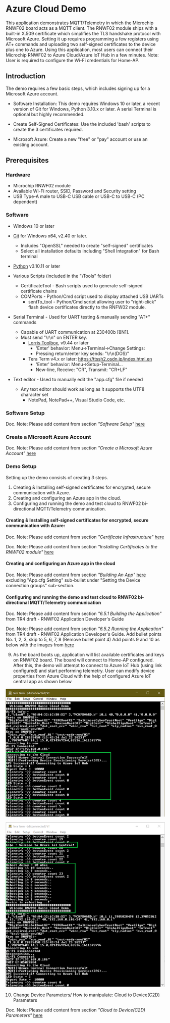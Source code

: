 # Azure Cloud Demo

This application demonstrates MQTT/Telemetry in which the Microchip RNWF02 board acts as a MQTT client. The RNWF02 module ships with a built-in X.509 certificate which simplifies the TLS handshake protocol with Microsoft Azure. Setting it up requires programming a few registers using AT+ commands and uploading two self-signed certificates to the device plus one to Azure. Using this application, most users can connect their Microchip RNWF02 to Azure Cloud/Azure IoT Hub in a few minutes.
Note: User is required to configure the Wi-Fi credentials for Home-AP.

## Introduction

The demo requires a few basic steps, which includes signing up for a Microsoft Azure account.

 - Software Installation: This demo requires Windows 10 or later, a recent version of Git for Windows, Python 3.10.x or later. A serial Terminal is optional but highly recommended.

 - Create Self-Signed Certificates: Use the included 'bash' scripts to create the 3 certificates required.

 - Microsoft Azure: Create a new "free" or "pay" account or use an existing account.

## Prerequisites

### Hardware
 - Microchip RNWF02 module
 - Available Wi-Fi router, SSID, Password and Security setting
 - USB Type-A male to USB-C USB cable or USB-C to USB-C (PC dependent)

### Software
 - Windows 10 or later
 - [Git](https://git-scm.com/downloads) for Windows x64, v2.40 or later.
    - Includes "OpenSSL" needed to create "self-signed" certificates
    - Select all installation defaults including "Shell Integration" for Bash terminal
 - [Python](https://www.python.org/downloads/) v3.10.11 or later
 - Various Scripts (included in the "\Tools" folder)

    - CertificateTool - Bash scripts used to generate self-signed certificate chains
    - COMPorts - Python/Cmd script used to display attached USB UARTs
        - sentTo_tool - Python/Cmd script allowing user to "right-click" flash device certificates directly to the RNFW02 module.
 - Serial Terminal - Used for UART testing & manually sending "AT+" commands

    - Capable of UART communication at 230400b [8N1].
    - Must send "\r\n" on ENTER key.
        - [Lorris Toolbox](https://tasssadar.github.io/Lorris/), v9.44 or later
            - 'Enter' behavior: Menu->Terminal->Change Settings:
            - Pressing return/enter key sends: "\r\n(DOS)"
        - Tera Term v4.x or later: https://ttssh2.osdn.jp/index.html.en
            - 'Enter' behavior: Menu->Setup-Terminal...
            - New-line, Receive: "CR", Transmit: "CR+LF"
 - Text editor - Used to manually edit the "app.cfg" file if needed
    - Any text editor should work as long as it supports the UTF8 character set
        - NotePad, NotePad++, Visual Studio Code, etc.

### Software Setup

Doc. Note: Please add content from section *"Software Setup"* [here](https://bitbucket.microchip.com/users/c75117/repos/oobdemo/browse/readme.md?at=refs%2Fheads%2FRC1)

### Create a Microsoft Azure Account

Doc. Note: Please add content from section *"Create a Microsoft Azure Account"* [here](https://bitbucket.microchip.com/users/c75117/repos/oobdemo/browse/readme.md?at=refs%2Fheads%2FRC1)

### Demo Setup

Setting up the demo consists of creating 3 steps.

1. Creating & Installing self-signed certificates for encrypted, secure communication with Azure.
2. Creating and configuring an Azure app in the cloud.
3. Configuring and running the demo and test cloud to RNWF02 bi-directional MQTT/Telemetry communication.

#### Creating & Installing self-signed certificates for encrypted, secure communication with Azure:

Doc. Note: Please add content from section *"Certificate Infrastructure"* [here](https://github.com/htenkod/wireless_apps_rnwf02/tree/doc/apps/basic_cloud_demo#certificate-infrastructure)

Doc. Note: Please add content from section *"Installing Certificates to the RNWF02 module"* [here](https://bitbucket.microchip.com/users/c75117/repos/oobdemo/browse/readme.md?at=refs%2Fheads%2FRC1)

#### Creating and configuring an Azure app in the cloud

Doc. Note: Please add content from section *"Building An App"* [here](https://bitbucket.microchip.com/users/c75117/repos/oobdemo/browse/readme.md?at=refs%2Fheads%2FRC1)
excluding "App.cfg Setting" sub-bullet under "Setting the Device connection groups" sub-section.

#### Configuring and running the demo and test cloud to RNWF02 bi-directional MQTT/Telemetry communication

Doc. Note: Please add content from section *"6.5.1 Building the Application"* from TR4 draft - RNWF02 Application Developer's Guide

Doc. Note: Please add content from section *"6.5.2 Running the Application"* from TR4 draft - RNWF02 Application Developer's Guide. Add bullet points No. 1, 2, 3, skip to 5, 6, 7, 8 (Remove bullet point 4)
Add points 9 and 10 as below with the images from [here](https://github.com/htenkod/wireless_apps_rnwf02/tree/doc/assets)


9. As the board boots up, application will list available certificates and keys on RNWF02 board. The board will connect to Home-AP configured. After this, the demo will attempt to connect to Azure IoT Hub (using link configured) and start performing telemetry. User can modify device properties from Azure Cloud with the help of configured Azure IoT central app as shown below

![Wi-Fi and MQTT Connection, Telemetry LED ON-OFF](../../assets/azure-cloud-1.png)


![Telemetry image 2](../../assets/azure-cloud-2.png)

10. Change Device Parameters/ How to manipulate: Cloud to Device(C2D) Parameters

Doc. Note: Please add content from section *"Cloud to Device(C2D) Parameters"* [here](https://bitbucket.microchip.com/users/c75117/repos/oobdemo/browse/readme.md?at=refs%2Fheads%2FRC1)